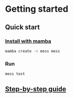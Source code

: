 # Getting started
## Quick start 
### [Install with mamba](../install.md#mamba-recommended)

```sh
mamba create -n mess mess
```
### Run 
```sh
mess test
```

## [Step-by-step guide](../guide/index.md)